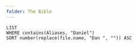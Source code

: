 ```yaml
---
folder: The Bible
---
```


```dataview
LIST 
WHERE contains(Aliases, "Daniel")
SORT number(replace(file.name, "Dan ", "")) ASC
```
 
